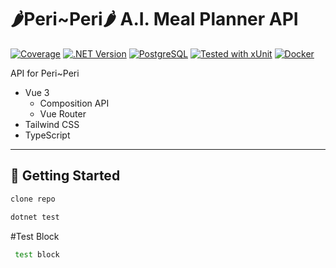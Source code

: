 # 🌶️Peri~Peri🌶️ A.I. Meal Planner API
[![Coverage](https://img.shields.io/codecov/c/github/username/repo)](https://codecov.io/gh/username/repo) [![.NET Version](https://img.shields.io/badge/.NET-7.0-blueviolet)](https://github.com/JERotter/ai-meal-planner/blob/main/api/PeriPeri.API/PeriPeri.API.csproj) [![PostgreSQL](https://img.shields.io/badge/Database-PostgreSQL-4169E1?logo=postgresql&logoColor=white)](https://www.postgresql.org/) [![Tested with xUnit](https://img.shields.io/badge/Tested%20with-xUnit.net-%234B0082?logo=.net)](https://xunit.net/) [![Docker](https://img.shields.io/badge/Docker-Enabled-2496ED?logo=docker&logoColor=white)](https://www.docker.com/)

API for Peri~Peri

* Vue 3
  * Composition API
  * Vue Router
* Tailwind CSS
* TypeScript

---

## 🚀 Getting Started

```bash
clone repo
```
```bash
dotnet test
```
#Test Block
```bash
 test block
 ```
